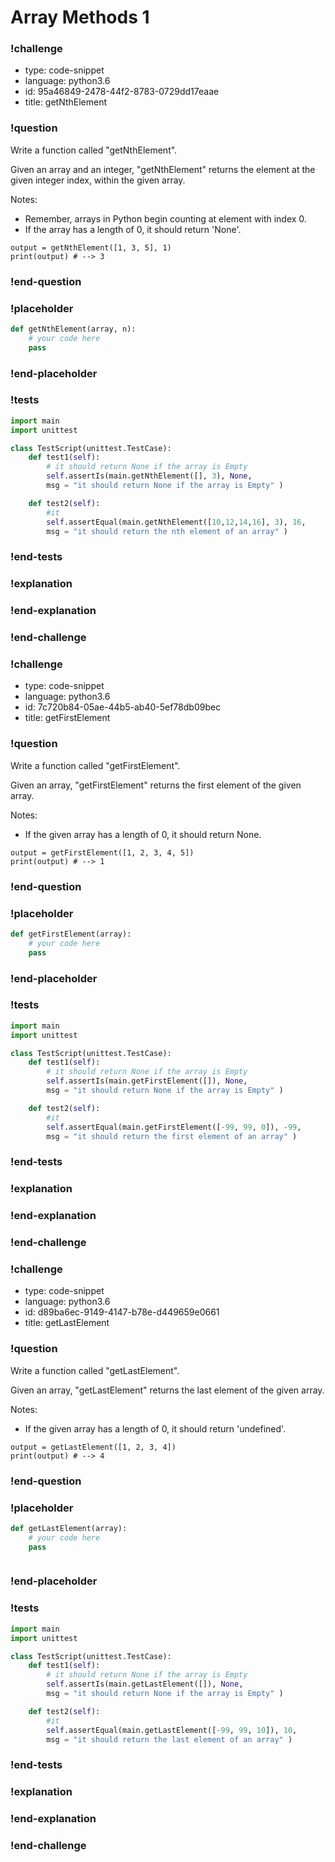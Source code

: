 # Array Methods 1

### !challenge

* type: code-snippet
* language: python3.6
* id: 95a46849-2478-44f2-8783-0729dd17eaae
* title: getNthElement

### !question

Write a function called "getNthElement".

Given an array and an integer, "getNthElement" returns the element at the given integer index, within the given array.

Notes:
* Remember, arrays in Python begin counting at element with index 0.
* If the array has a length of 0, it should return 'None'.


```
output = getNthElement([1, 3, 5], 1)
print(output) # --> 3
```

### !end-question

### !placeholder

```python
def getNthElement(array, n):
    # your code here
    pass


```

### !end-placeholder

### !tests

```python
import main
import unittest

class TestScript(unittest.TestCase):
    def test1(self):
        # it should return None if the array is Empty
        self.assertIs(main.getNthElement([], 3), None,
        msg = "it should return None if the array is Empty" )

    def test2(self):
        #it
        self.assertEqual(main.getNthElement([10,12,14,16], 3), 16,
        msg = "it should return the nth element of an array" )

```

### !end-tests

### !explanation

### !end-explanation

### !end-challenge

### !challenge

* type: code-snippet
* language: python3.6
* id: 7c720b84-05ae-44b5-ab40-5ef78db09bec
* title: getFirstElement

### !question

Write a function called "getFirstElement".

Given an array, "getFirstElement" returns the first element of the given array.

Notes:
* If the given array has a length of 0, it should return None.

```
output = getFirstElement([1, 2, 3, 4, 5])
print(output) # --> 1
```

### !end-question

### !placeholder

```python
def getFirstElement(array):
    # your code here
    pass


```

### !end-placeholder

### !tests

```python
import main
import unittest

class TestScript(unittest.TestCase):
    def test1(self):
        # it should return None if the array is Empty
        self.assertIs(main.getFirstElement([]), None,
        msg = "it should return None if the array is Empty" )

    def test2(self):
        #it
        self.assertEqual(main.getFirstElement([-99, 99, 0]), -99,
        msg = "it should return the first element of an array" )

```

### !end-tests

### !explanation

### !end-explanation

### !end-challenge

### !challenge

* type: code-snippet
* language: python3.6
* id: d89ba6ec-9149-4147-b78e-d449659e0661
* title: getLastElement

### !question

Write a function called "getLastElement".

Given an array, "getLastElement" returns the last element of the given array.

Notes:
* If the given array has a length of 0, it should return 'undefined'.

```
output = getLastElement([1, 2, 3, 4])
print(output) # --> 4
```

### !end-question

### !placeholder

```python
def getLastElement(array):
    # your code here
    pass



```

### !end-placeholder

### !tests

```python
import main
import unittest

class TestScript(unittest.TestCase):
    def test1(self):
        # it should return None if the array is Empty
        self.assertIs(main.getLastElement([]), None,
        msg = "it should return None if the array is Empty" )

    def test2(self):
        #it
        self.assertEqual(main.getLastElement([-99, 99, 10]), 10,
        msg = "it should return the last element of an array" )

```


### !end-tests

### !explanation

### !end-explanation

### !end-challenge
